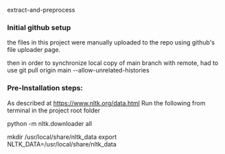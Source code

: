 extract-and-preprocess

### Initial github setup
the files in this project were manually
uploaded to the repo using github's file uploader page.

then in order to synchronize local copy of main branch
with remote, had to use 
git pull origin main --allow-unrelated-histories


### Pre-Installation steps:
As described at https://www.nltk.org/data.html
Run the following from terminal in the project root folder

python -m nltk.downloader all

mkdir /usr/local/share/nltk_data
export NLTK_DATA=/usr/local/share/nltk_data
